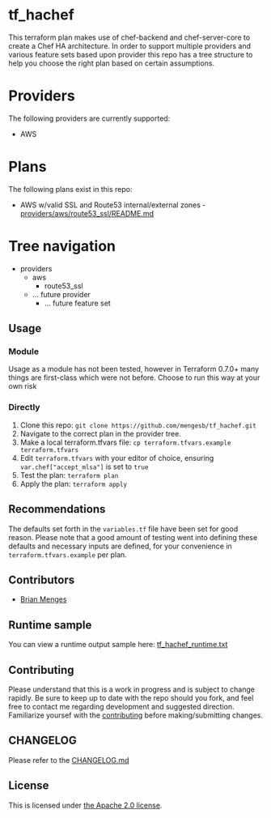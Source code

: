 # tf_hachef

This terraform plan makes use of chef-backend and chef-server-core to create a
Chef HA architecture. In order to support multiple providers and various
feature sets based upon provider this repo has a tree structure to help you
choose the right plan based on certain assumptions.


# Providers

The following providers are currently supported:

* AWS


# Plans

The following plans exist in this repo:

* AWS w/valid SSL and Route53 internal/external zones - [providers/aws/route53_ssl/README.md](providers/aws/route53_ssl/README.md)


# Tree navigation

* providers
  * aws
    * route53_ssl
  * ... future provider
    * ... future feature set


## Usage


### Module

Usage as a module has not been tested, however in Terraform 0.7.0+ many things
are first-class which were not before. Choose to run this way at your own risk


### Directly

1. Clone this repo: `git clone https://github.com/mengesb/tf_hachef.git`
2. Navigate to the correct plan in the provider tree.
3. Make a local terraform.tfvars file: `cp terraform.tfvars.example terraform.tfvars`
4. Edit `terraform.tfvars` with your editor of choice, ensuring
`var.chef["accept_mlsa"]` is set to `true`
5. Test the plan: `terraform plan`
6. Apply the plan: `terraform apply`


## Recommendations

The defaults set forth in the `variables.tf` file have been set for good reason.
Please note that a good amount of testing went into defining these defaults and
necessary inputs are defined, for your convenience in `terraform.tfvars.example`
per plan.


## Contributors

* [Brian Menges](https://github.com/mengesb)


## Runtime sample

You can view a runtime output sample here: [tf_hachef_runtime.txt](https://gist.github.com/mengesb/0771c38a64d3dd7aa609dc31f5933bba)


## Contributing

Please understand that this is a work in progress and is subject to change
rapidly. Be sure to keep up to date with the repo should you fork, and feel
free to contact me regarding development and suggested direction. Familiarize
yoursef with the [contributing](CONTRIBUTING.md) before making/submitting changes.


## CHANGELOG

Please refer to the [CHANGELOG.md](CHANGELOG.md)


## License

This is licensed under [the Apache 2.0 license](https://www.apache.org/licenses/LICENSE-2.0).
